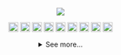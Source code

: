 
<p align="center"><img src="https://readme-typing-svg.herokuapp.com?font=Monoscape&color=%23F71D4F&size=26&center=true&vCenter=true&lines=%E2%9C%A8+Welcome+to+my+github+%E2%9C%A8"></p>

<p align="center">
<img src="https://img.shields.io/badge/C%23-239120?style=for-the-badge&logo=c-sharp&logoColor=white" height="20px"> <img src="https://img.shields.io/badge/MySQL-005C84?style=for-the-badge&logo=mysql&logoColor=white" height="20px"> <img src="https://img.shields.io/badge/.NET-512BD4.svg?style=for-the-badge&logo=dotnet&logoColor=white" height="20px">
<img src="https://img.shields.io/badge/html5-%23E34F26.svg?style=for-the-badge&logo=html5&logoColor=white" height="20px">  <img src="https://img.shields.io/badge/css3-%231572B6.svg?style=for-the-badge&logo=css3&logoColor=white" height="20px"> <img src="https://img.shields.io/badge/Sass-CC6699?style=for-the-badge&logo=sass&logoColor=white" height="20px"> <img src="https://img.shields.io/badge/javascript-%23323330.svg?style=for-the-badge&logo=javascript&logoColor=%23F7DF1E" height="20px"> <img src="https://img.shields.io/badge/git-%23F05033.svg?style=for-the-badge&logo=git&logoColor=white" height="20px">  <img src="https://img.shields.io/badge/Visual%20Studio-5C2D91.svg?style=for-the-badge&logo=visual-studio&logoColor=white" height="20px"> 
</p>

<details>
<p align="center"> 🔗 Contact me with:</p>

<p align="center">
<a href="https://www.instagram.com/__alisu013__/" target="_blank"> <img src="https://img.shields.io/badge/INSTAGRAM-000?style=for-the-badge&logo=instagram&logoColor=white"> </a> <a href="mailto:alisson.r.santos92@gmail.com?subject=Contato%20-%20via%20Github" target="_blank"> <img src="https://img.shields.io/badge/Email-000?style=for-the-badge&logo=gmail&logoColor=white"> </a>

</p>
<summary align="center">See more...</summary>

# Hi there 👋

**A little bit more of me...**

- 🖥️ I'm studying in an System Development technician course in <a href="http://etecaf.com.br">Etec Aristoteles Ferreira</a>

- ❤️ I'm passionate about understanding Design and Frontend development
</details>
